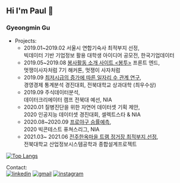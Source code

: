 ## Hi I'm Paul  👋

<!--
**Ant9615/Ant9615** is a ✨ _special_ ✨ repository because its `README.md` (this file) appears on your GitHub profile.-->
### Gyeongmin Gu 


+ Projects:
    - 2019.01~2019.02 서울시 연합기숙사 최적부지 선정, \
      빅데이터 기반 기업정보 활용 대학생 아이디어 공모전, 한국기업데이터
    - 2019.05~2019.08 [봉사활동 소개 사이트 <봉투>](https://github.com/bongtoo) 프론트 엔드, <br> 
      멋쟁이사자처럼 7기 해커톤, 멋쟁이 사자처럼 
    - 2019.09 [최저시급의 증가에 따른 일자리 수 관계 연구](https://github.com/Ant9615/analytics-contest-JBNU), \
      경영경제 통계분석 경진대회, 전북대학교 상과대학 (최우수상)
    - 2019.09 주식데이터분석, \
      데이터크리에이터 캠프 전북대 예선, NIA 
    - 2020.01 질병진단을 위한 자연어 데이터셋 기획 제안, \
      2020 인공지능 데이터셋 경진대회, 셀렉트스타 & NIA 
    - 2020.08~2020.09 [프로야구 승률예측](https://github.com/NOVUS-JBNU/NOVUS_Futures), \
      2020 빅콘테스트 퓨쳐스리그, NIA
    - 2021.03~ 2021.06 [전주한옥마을 트램 정거장 최적부지 선정](https://github.com/Ant9615/FinalProject_JBNU_ISE), \
      전북대학교 산업정보시스템공학과 종합설계프로젝트


[![Top Langs](https://github-readme-stats.vercel.app/api/top-langs/?username=Ant9615&layout=compact)](https://github.com/anuraghazra/github-readme-stats)

Contact:<br>
<a href="https://www.linkedin.com/in/gyeong-min-gu-0183041a8" target="blank"><img src="https://img.shields.io/badge/LinkedIn-0077B5?style=for-the-badge&logo=linkedin&logoColor=white" alt="linkedin"/></a>
<a href="mailto:rudals901@gmail.com" target="blank"><img src="https://img.shields.io/badge/Gmail-D14836?style=for-the-badge&logo=gmail&logoColor=white" alt="gmail"/></a> 
<a href="https://www.instagram.com/and_ant9" target="blank"><img src="https://img.shields.io/badge/Instagram-E4405F?style=for-the-badge&logo=instagram&logoColor=white" alt="instagram"/></a>

